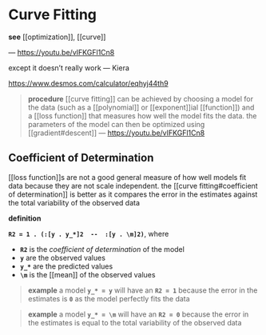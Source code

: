 # Curve Fitting

**see** [[optimization]], [[curve]]

&mdash; <https://youtu.be/vIFKGFl1Cn8>

except it doesn’t really work &mdash; Kiera

<https://www.desmos.com/calculator/eqhyj44th9>

> **procedure** [[curve fitting]] can be achieved by choosing a model for the data (such as a [[polynomial]] or [[exponent]]ial [[function]]) and a [[loss function]] that measures how well the model fits the data. the parameters of the model can then be optimized using [[gradient#descent]] &mdash; <https://youtu.be/vIFKGFl1Cn8>

## Coefficient of Determination

[[loss function]]s are not a good general measure of how well models fit data because they are not scale independent. the [[curve fitting#coefficient of determination]] is better as it compares the error in the estimates against the total variability of the observed data

**definition**

**`R2 = 1 . (:[y . y_*]2  --  :[y . \m]2)`**, where

- **`R2`** is the _coefficient of determination_ of the model
- **`y`** are the observed values
- **`y_*`** are the predicted values
- **`\m`** is the [[mean]] of the observed values

> **example** a model **`y_* = y`** will have an **`R2 = 1`** because the error in the estimates is **`0`** as the model perfectly fits the data

> **example** a model **`y_* = \m`** will have an **`R2 = 0`** because the error in the estimates is equal to the total variability of the observed data
